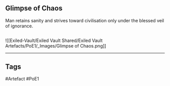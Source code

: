 ## Glimpse of Chaos
Man retains sanity and strives toward civilisation
only under the blessed veil of ignorance.
##
![[Exiled-Vault/Exiled Vault Shared/Exiled Vault Artefacts/PoE1/_Images/Glimpse of Chaos.png]]

---
## Tags
#Artefact
#PoE1